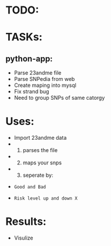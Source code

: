 # TODO:

# TASKs:

## python-app:

*  Parse 23andme file
*  Parse SNPedia from web
*  Create maping into mysql
*    Fix strand bug
*    Need to group SNPs of same catorgy

# Uses:

* Import 23andme data
*   1) parses the file
*   2) maps your snps
*   3) seperate by:
*     Good and Bad
*     Risk level up and down X

# Results:

* Visulize

